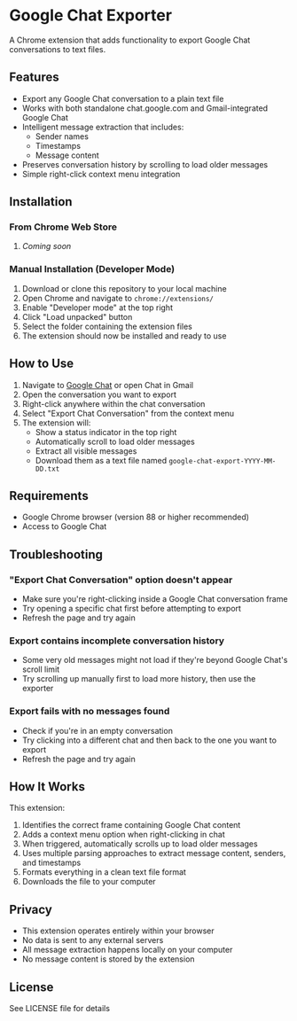 # Google Chat Exporter

A Chrome extension that adds functionality to export Google Chat conversations to text files.

## Features

- Export any Google Chat conversation to a plain text file
- Works with both standalone chat.google.com and Gmail-integrated Google Chat
- Intelligent message extraction that includes:
  - Sender names
  - Timestamps
  - Message content
- Preserves conversation history by scrolling to load older messages
- Simple right-click context menu integration

## Installation

### From Chrome Web Store
1. *Coming soon*

### Manual Installation (Developer Mode)
1. Download or clone this repository to your local machine
2. Open Chrome and navigate to `chrome://extensions/`
3. Enable "Developer mode" at the top right
4. Click "Load unpacked" button
5. Select the folder containing the extension files
6. The extension should now be installed and ready to use

## How to Use

1. Navigate to [Google Chat](https://chat.google.com) or open Chat in Gmail
2. Open the conversation you want to export
3. Right-click anywhere within the chat conversation
4. Select "Export Chat Conversation" from the context menu
5. The extension will:
   - Show a status indicator in the top right
   - Automatically scroll to load older messages
   - Extract all visible messages
   - Download them as a text file named `google-chat-export-YYYY-MM-DD.txt`

## Requirements

- Google Chrome browser (version 88 or higher recommended)
- Access to Google Chat

## Troubleshooting

### "Export Chat Conversation" option doesn't appear
- Make sure you're right-clicking inside a Google Chat conversation frame
- Try opening a specific chat first before attempting to export
- Refresh the page and try again

### Export contains incomplete conversation history
- Some very old messages might not load if they're beyond Google Chat's scroll limit
- Try scrolling up manually first to load more history, then use the exporter

### Export fails with no messages found
- Check if you're in an empty conversation
- Try clicking into a different chat and then back to the one you want to export
- Refresh the page and try again

## How It Works

This extension:
1. Identifies the correct frame containing Google Chat content
2. Adds a context menu option when right-clicking in chat
3. When triggered, automatically scrolls up to load older messages
4. Uses multiple parsing approaches to extract message content, senders, and timestamps
5. Formats everything in a clean text file format
6. Downloads the file to your computer

## Privacy

- This extension operates entirely within your browser
- No data is sent to any external servers
- All message extraction happens locally on your computer
- No message content is stored by the extension

## License

See LICENSE file for details